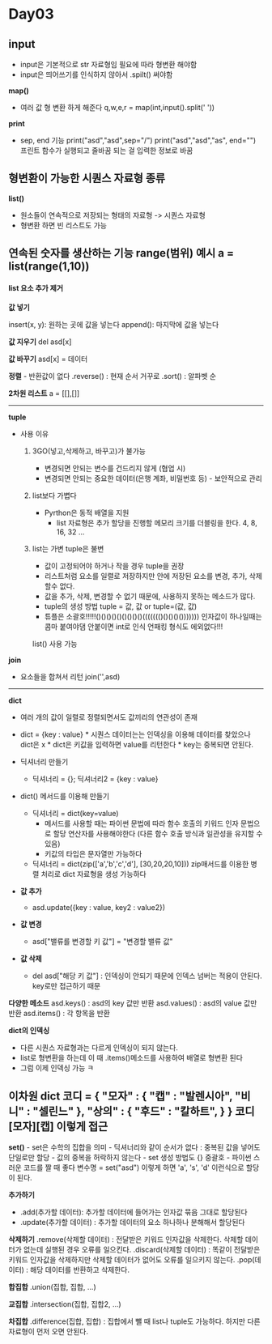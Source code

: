 # Day03

## input 
- input은 기본적으로 str 자료형임 필요에 따라 형변환 해야함
- input은 띄어쓰기를 인식하지 않아서 .spilt() 써야함

**map()**
- 여러 값 형 변환 하게 해준다
q,w,e,r = map(int,input().split(' '))

**print** 
- sep, end 기능
print("asd","asd",sep="/") 
print("asd","asd","as", end="") 프린트 함수가 실행되고 줄바꿈 되는 걸 입력한 정보로 바꿈


## 형변환이 가능한 시퀀스 자료형 종류

**list()** 
- 원소들이 연속적으로 저장되는 형태의 자료형 -> 시퀀스 자료형 
- 형변환 하면 빈 리스트도 가능

연속된 숫자를 생산하는 기능
range(범위)
예시
a = list(range(1,10))
-----
#### list 요소 추가 제거 
**값 넣기**

insert(x, y): 원하는 곳에 값을 넣는다 
append(): 마지막에 값을 넣는다

**값 지우기**
del asd[x]

**값 바꾸기**
asd[x] = 데이터

**정렬**  - 반환값이 없다
.reverse() : 현재 순서 거꾸로
.sort() : 알파벳 순

**2차원 리스트**
a = [[],[]]

-----
**tuple**
- 사용 이유 
    1. 3GO(넣고,삭제하고, 바꾸고)가 불가능
        - 변경되면 안되는 변수를 건드리지 않게 (협업 시)
        - 변경되면 안되는 중요한 데이터(은행 계좌, 비밀번호 등) - 보안적으로 관리
    2. list보다 가볍다
        - Pyrthon은 동적 배열을 지원
            * list 자료형은 추가 할당을 진행할 메모리 크기를 더블링을 한다. 4, 8, 16, 32 ...
    3. list는 가변 tuple은 불변
        - 값이 고정되어야 하거나 작을 경우 tuple을 권장

        * 리스트처럼 요소를 일렬로 저장하지만 안에 저장된 요소를 변경, 추가, 삭제할수 없다.
        * 값을 추가, 삭제, 변경할 수 없기 때문에, 사용하지 못하는 메소드가 많다. 
        * tuple의 생성 방법 tuple = 값, 값 or tuple=(값, 값)
        * 튜플은 소괄호!!!!!()()()()()()()()()((((((()()()()()))))))
        인자값이 하나일때는 콤마 붙여야댐 안붙이면 int로 인식 언패킹 형식도 에외없다!!!

        list() 사용 가능 

**join**
- 요소들을 합쳐서 리턴
join('',asd)
-----
**dict**
- 여러 개의 값이 일렬로 정렬되면서도 값끼리의 연관성이 존재
- dict = {key  : value}
        * 시퀀스 데이터는는 인덱싱을 이용해 데이터를 찾았으나 dict은 x
        * dict은 키값을 입력하면 value를 리턴한다
        * key는 중복되면 안된다.
- 딕셔너리 만들기
    - 딕셔너리 = {}; 딕셔너리2 = {key : value}
- dict() 메서드를 이용해 만들기
    - 딕셔너리 = dict(key=value)
        * 메서드를 사용할 때는 파이썬 문법에 따라 함수 호출의 키워드 인자 문법으로 할당 연산자를 사용해야한다
            (다른 함수 호출 방식과 일관성을 유지할 수 있음)
        * 키값의 타입은 문자열만 가능하다
    - 딕셔너리 = dict(zip(['a','b','c','d'], [30,20,20,10]))
        zip매서드를 이용한 병렬 처리로 dict 자료형을 생성 가능하다

- **값 추가**
    - asd.update({key : value, key2 : value2})
- **값 변경**
    - asd["밸류를 변경할 키 값"] = "변경할 밸류 값" 
- **값 삭제** 
    - del asd["해당 키 값"] : 인덱싱이 안되기 때문에 인덱스 넘버는 적용이 안된다. key로만 접근하기 때문

**다양한 메소드**
asd.keys() : asd의 key 값만 반환
asd.values() : asd의 value 값만 반환
asd.items() : 각 항목을 반환

**dict의 인덱싱**
- 다른 시퀀스 자료형과는 다르게 인덱싱이 되지 않는다.
- list로 형변환을 하는데 이 때 .items()메소드를 사용하여 배열로 형변환 된다 
- 그럼 이제 인덱싱 가능 ㅋ

**이차원 dict**
코디 = {
    "모자" : {
        "캡" : "발렌시아",
        "비니" : "셀린느"
    },
    "상의" : {
        "후드" : "칼하트",
    }
}
코디[모자][캡] 이렇게 접근 
-----
**set()**
        - set은 수학의 집합을 의미
        - 딕셔너리와 같이 순서가 없다 : 중복된 값을 넣어도 단일로만 할당
        - 값의 중복을 허락하지 않는다
        - set 생성 방법도 {} 중괄호
        - 파이썬 스러운 코드를 짤 때 좋다
변수명 = set("asd")
이렇게 하면 'a', 's', 'd' 이런식으로 할당이 된다.

**추가하기**
- .add(추가할 데이터): 추가할 데이터에 들어가는 인자값 묶음 그대로 할당된다
- .update(추가할 데이터) : 추가할 데이터의 요소 하나하나 분해해서 할당된다

**삭제하기**
.remove(삭제할 데이터) : 전달받은 키워드 인자값을 삭제한다. 삭제할 데이터가 없는데 실행된 경우 오류를 일으킨다.
.discard(삭제할 데이터) : 똑같이 전달받은 키워드 인자값을 삭제하지만 삭제할 데이터가 없어도 오류를 일으키지 않는다.
.pop(데이터) : 해당 데이터를 반환하고 삭제한다.

**합집합**
.union(집합, 집합, ...)

**교집합**
.intersection(집합, 집합2, ...)

**차집합**
.difference(집합, 집합) : 집합에서 뺄 때 list나 tuple도 가능하다. 하지만 다른 자료형이 먼저 오면 안된다.
